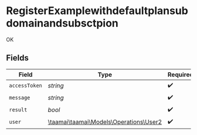 # RegisterExamplewithdefaultplansubdomainandsubsctpion

OK


## Fields

| Field                                                                      | Type                                                                       | Required                                                                   | Description                                                                |
| -------------------------------------------------------------------------- | -------------------------------------------------------------------------- | -------------------------------------------------------------------------- | -------------------------------------------------------------------------- |
| `accessToken`                                                              | *string*                                                                   | :heavy_check_mark:                                                         | N/A                                                                        |
| `message`                                                                  | *string*                                                                   | :heavy_check_mark:                                                         | N/A                                                                        |
| `result`                                                                   | *bool*                                                                     | :heavy_check_mark:                                                         | N/A                                                                        |
| `user`                                                                     | [\taamai\taamai\Models\Operations\User2](../../Models/Operations/User2.md) | :heavy_check_mark:                                                         | N/A                                                                        |